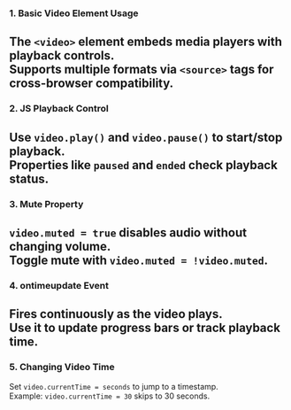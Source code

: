 ### **1. Basic Video Element Usage**  
The `<video>` element embeds media players with playback controls.  
Supports multiple formats via `<source>` tags for cross-browser compatibility.  
---
### **2. JS Playback Control**  
Use `video.play()` and `video.pause()` to start/stop playback.  
Properties like `paused` and `ended` check playback status.  
---
### **3. Mute Property**  
`video.muted = true` disables audio without changing volume.  
Toggle mute with `video.muted = !video.muted`.  
---
### **4. ontimeupdate Event**  
Fires continuously as the video plays.  
Use it to update progress bars or track playback time.  
---
### **5. Changing Video Time**  
Set `video.currentTime = seconds` to jump to a timestamp.  
Example: `video.currentTime = 30` skips to 30 seconds.
